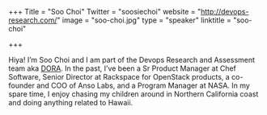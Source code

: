 +++
Title = "Soo Choi"
Twitter = "soosiechoi"
website = "http://devops-research.com/"
image = "soo-choi.jpg"
type = "speaker"
linktitle = "soo-choi"

+++

Hiya! I’m Soo Choi and I am part of the Devops Research and Assessment team aka [DORA](http://devops-research.com/). In the past, I’ve been a Sr Product Manager at Chef Software, Senior Director at Rackspace for OpenStack products, a co-founder and COO of Anso Labs, and a Program Manager at NASA. In my spare time, I enjoy chasing my children around in Northern California coast and doing anything related to Hawaii.
